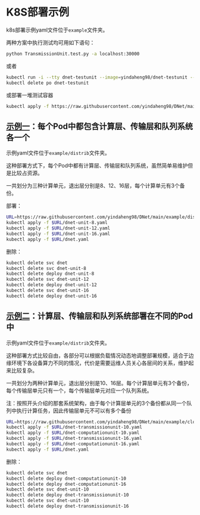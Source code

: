 # K8S部署示例

k8s部署示例yaml文件位于`example`文件夹。

两种方案中执行测试均可用如下语句：

```sh
python TransmissionUnit.test.py -a localhost:30000
```

或者

```sh
kubectl run -i --tty dnet-testunit --image=yindaheng98/dnet-testunit --restart=Never --command -- python TransmissionUnit.test.py -a dnet:8080
kubectl delete po dnet-testunit
```

或部署一堆测试容器

```sh
kubectl apply -f https://raw.githubusercontent.com/yindaheng98/DNet/main/example/dnet-unit-test.yaml
```

## [示例一](./distrib)：每个Pod中都包含计算层、传输层和队列系统各一个

示例yaml文件位于`example/distrib`文件夹。

这种部署方式下，每个Pod中都有计算层、传输层和队列系统，虽然简单易维护但是比较占资源。

一共划分为三种计算单元，退出层分别是8、12、16层，每个计算单元有3个备份。

部署：

```sh
URL=https://raw.githubusercontent.com/yindaheng98/DNet/main/example/distrib
kubectl apply -f $URL/dnet-unit-8.yaml
kubectl apply -f $URL/dnet-unit-12.yaml
kubectl apply -f $URL/dnet-unit-16.yaml
kubectl apply -f $URL/dnet.yaml
```

删除：

```sh
kubectl delete svc dnet
kubectl delete svc dnet-unit-8
kubectl delete deploy dnet-unit-8
kubectl delete svc dnet-unit-12
kubectl delete deploy dnet-unit-12
kubectl delete svc dnet-unit-16
kubectl delete deploy dnet-unit-16
```

## [示例二](./cloud-edge)：计算层、传输层和队列系统部署在不同的Pod中

示例yaml文件位于`example/distrib`文件夹。

这种部署方式比较自由，各部分可以根据负载情况动态地调整部署规模，适合于边缘环境下各设备算力不同的情况，代价是需要运维人员关心各层间的关系，维护起来比较复杂。

一共划分为两种计算单元，退出层分别是10、16层。每个计算层单元有3个备份，每个传输层单元只有一个，每个传输层单元对应一个队列系统。

注：按照开头介绍的那套系统架构，由于每个计算层单元的3个备份都从同一个队列中执行计算任务，因此传输层单元不可以有多个备份

```sh
URL=https://raw.githubusercontent.com/yindaheng98/DNet/main/example/cloud-edge
kubectl apply -f $URL/dnet-transmissionunit-10.yaml
kubectl apply -f $URL/dnet-computationunit-10.yaml
kubectl apply -f $URL/dnet-transmissionunit-16.yaml
kubectl apply -f $URL/dnet-computationunit-16.yaml
kubectl apply -f $URL/dnet.yaml
```

删除：

```sh
kubectl delete svc dnet
kubectl delete deploy dnet-computationunit-10
kubectl delete deploy dnet-computationunit-16
kubectl delete svc dnet-unit-10
kubectl delete deploy dnet-transmissionunit-10
kubectl delete svc dnet-unit-10
kubectl delete deploy dnet-transmissionunit-16
```
